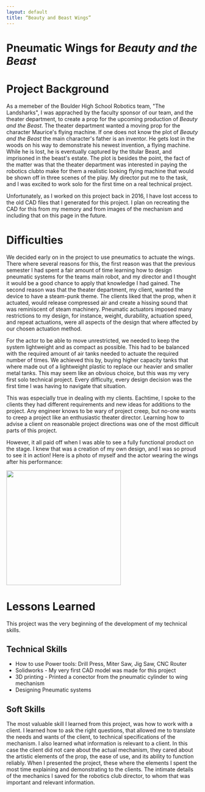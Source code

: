 ```yaml
---
layout: default
title: “Beauty and Beast Wings”
---
```


# Pneumatic Wings for _Beauty and the Beast_
# Project Background

  As a memeber of the Boulder High School Robotics team, "The Landsharks", I was apprached by the faculty sponsor of our team, and the theater department, to create a prop for the upcoming production of *Beauty and the Beast*. The theater department wanted a moving prop for the character Maurice's flying machine. If one does not know the plot of *Beauty and the Beast* the main character's father is an inventor. He gets lost in the woods on his way to demonstrate his newest invention, a flying machine. While he is lost, he is eventually captured by the titular Beast, and imprisoned in the beast's estate. The plot is besides the point, the fact of the matter was that the theater department was interested in paying the robotics clubto make for them a realistic looking flying machine that would be shown off in three scenes of the play. My director put me to the task, and I was excited to work solo for the first time on a real technical project.
  
  Unfortunately, as I worked on this project back in 2016, I have lost access to the old CAD files that I generated for this project. I plan on recreating the CAD for this from my memory and from images of the mechanism and including that on this page in the future.

# Difficulties

 We decided early on in the project to use pneumatics to actuate the wings. There where several reasons for this, the first reason was that the previous semester I had spent a fair amount of time learning how to design pneumatic systems for the teams main robot, and my director and I thought it would be a good chance to apply that knowledge I had gained. The second reason was that the theater department, my client, wanted the device to have a steam-punk theme. The clients liked that the prop, when it actuated, would release compressed air and create a hissing sound that was reminiscent of steam machinery. Pneumatic actuators imposed many restrictions to my design, for instance, weight, durability, actuation speed, and repeat actuations, were all aspects of the design that where affected by our chosen actuation method.
 
For the actor to be able to move unrestricted, we needed to keep the system lightweight and as compact as possible. This had to be balanced with the required amount of air tanks needed to actuate the required number of times. We achieved this by, buying higher capacity tanks that where made out of a lightweight plastic to replace our heavier and smaller metal tanks. This may seem like an obvious choice, but this was my very first solo technical project. Every difficulty, every design decision was the first time I was having to navigate that situation.
 
 This was especially true in dealing with my clients. Eachtime, I spoke to the clients they had different requirements and new ideas for additions to the project. Any engineer knows to be wary of project creep, but no-one wants to creep a project like an enthusiastic theater director. Learning how to advise a client on reasonable project directions was one of the most difficult parts of this project.
 
 However, it all paid off when I was able to see a fully functional product on the stage. I knew that was a creation of my own design, and I was so proud to see it in action! Here is a photo of myself and the actor wearing the wings after his performance:
 
 <img src="../images/JPEGs/Wings.png" width="300">
 
# Lessons Learned

This project was the very beginning of the development of my technical skills.

## Technical Skills

* How to use Power tools: Drill Press, Miter Saw, Jig Saw, CNC Router
* Solidworks - My very first CAD model was made for this project
* 3D printing - Printed a conector from the pneumatic cylinder to wing mechanism
* Designing Pneumatic systems

## Soft Skills

The most valuable skill I learned from this project, was how to work with a client. I learned how to ask the right questions, that allowed me to translate the needs and wants of the client, to technical specifications of the mechanism. I also learned what information is relevant to a client. In this case the client did not care about the actual mechanism, they cared about the artistic elements of the prop, the ease of use, and its ability to function reliably. When I presented the project, these where the elements I spent the most time explaining and demonstrating to the clients. The intimate details of the mechanics I saved for the robotics club director, to whom that was important and relevant information.
